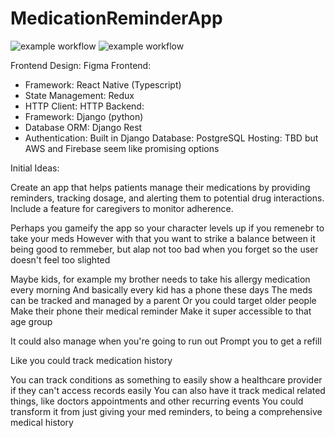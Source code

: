 # MedicationReminderApp

![example workflow](https://github.com/SylvieAsija/MedicationReminderApp/actions/workflows/Pytest_Pep8.yml/badge.svg?branch=main)
![example workflow](https://github.com/SylvieAsija/MedicationReminderApp/actions/workflows/react_native_linter.yml/badge.svg?branch=main)

Frontend Design: Figma
Frontend: 
- Framework: React Native (Typescript)
- State Management: Redux
- HTTP Client: HTTP
Backend: 
- Framework: Django (python)
- Database ORM: Django Rest
- Authentication: Built in Django
Database: PostgreSQL
Hosting: TBD but AWS and Firebase seem like promising options 

Initial Ideas:

Create an app that helps patients manage their medications by providing reminders, tracking dosage, and alerting them to potential drug interactions. Include a feature for caregivers to monitor adherence.

Perhaps you gameify the app so your character levels up if you remenebr to take your meds
However with that you want to strike a balance between it being good to remmeber, but alap not too bad when you forget so the user doesn't feel too slighted

Maybe kids, for example my brother needs to take his allergy medication every morning
And basically every kid has a phone these days
The meds can be tracked and managed by a parent
Or you could target older people
Make their phone their medical reminder
Make it super accessible to that age group

It could also manage when you're going to run out
Prompt you to get a refill

Like you could track medication history

You can track conditions as something to easily show a healthcare provider if they can't access records easily
You can also have it track medical related things, like doctors appointments and other recurring events
You could transform it from just giving your med reminders, to being a comprehensive medical history
